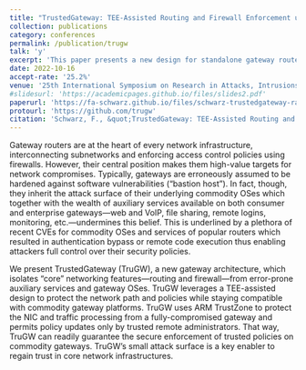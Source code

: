 ```yaml
---
title: "TrustedGateway: TEE-Assisted Routing and Firewall Enforcement using ARM TrustZone"
collection: publications
category: conferences
permalink: /publication/trugw
talk: 'y'
excerpt: 'This paper presents a new design for standalone gateway routers that protects their network traffic and policy enforcement against system-level attackers using the Arm TrustZone system-level TEE.'
date: 2022-10-16
accept-rate: '25.2%'
venue: '25th International Symposium on Research in Attacks, Intrusions and Defenses'
#slidesurl: 'https://academicpages.github.io/files/slides2.pdf'
paperurl: 'https://fa-schwarz.github.io/files/schwarz-trustedgateway-raid2022.pdf'
protourl: 'https://github.com/trugw'
citation: 'Schwarz, F., &quot;TrustedGateway: TEE-Assisted Routing and Firewall Enforcement using ARM TrustZone&quot;. In: <i>Proceedings of the 25th International Symposium on Research in Attacks, Intrusions and Defenses</i>. ACM, October 2022.'
---
```


Gateway routers are at the heart of every network infrastructure, interconnecting subnetworks and enforcing access control policies using firewalls. However, their central position makes them high-value targets for network compromises. Typically, gateways are erroneously assumed to be hardened against software vulnerabilities (“bastion host”). In fact, though, they inherit the attack surface of their underlying commodity OSes which together with the wealth of auxiliary services available on both consumer and enterprise gateways—web and VoIP, file sharing, remote logins, monitoring, etc.—undermines this belief. This is underlined by a plethora of recent CVEs for commodity OSes and services of popular routers which resulted in authentication bypass or remote code execution thus enabling attackers full control over their security policies.

We present TrustedGateway (TruGW), a new gateway architecture, which isolates “core” networking features—routing and firewall—from error-prone auxiliary services and gateway OSes. TruGW leverages a TEE-assisted design to protect the network path and policies while staying compatible with commodity gateway platforms. TruGW uses ARM TrustZone to protect the NIC and traffic processing from a fully-compromised gateway and permits policy updates only by trusted remote administrators. That way, TruGW can readily guarantee the secure enforcement of trusted policies on commodity gateways. TruGW’s small attack surface is a key enabler to regain trust in core network infrastructures.